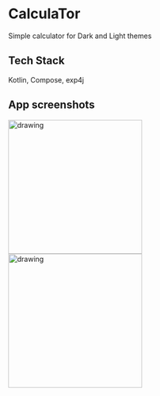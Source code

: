 # CalculaTor

Simple calculator for Dark and Light themes

## Tech Stack

Kotlin, Compose, exp4j

## App screenshots
<img src="https://user-images.githubusercontent.com/43218153/190898643-7dce6e6b-7160-4a96-87bd-6a630e7ba9af.jpg" alt="drawing" width="270"/>     <img src="https://user-images.githubusercontent.com/43218153/190898641-1cf3302c-797e-4051-aeea-4678b6a1517b.jpg" alt="drawing" width="270"/>

